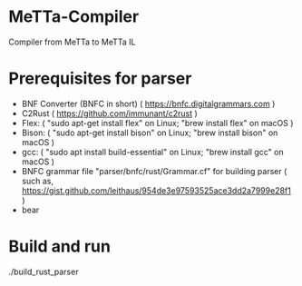 # MeTTa-Compiler
Compiler from MeTTa to MeTTa IL

# Prerequisites for parser
- BNF Converter (BNFC in short) ( https://bnfc.digitalgrammars.com )
- C2Rust ( https://github.com/immunant/c2rust )
- Flex: ( "sudo apt-get install flex" on Linux; "brew install flex" on macOS )
- Bison: ( "sudo apt-get install bison" on Linux; "brew install bison" on macOS )
- gcc: ( "sudo apt install build-essential" on Linux; "brew install gcc" on macOS )
- BNFC grammar file "parser/bnfc/rust/Grammar.cf" for building parser
  ( such as, https://gist.github.com/leithaus/954de3e97593525ace3dd2a7999e28f1 )
- bear

# Build and run
./build_rust_parser
